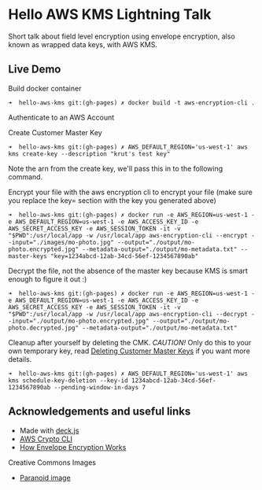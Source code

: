 # Hello AWS KMS Lightning Talk

Short talk about field level encryption using envelope encryption, also known as wrapped data keys, with AWS KMS.

## Live Demo

Build docker container
```
➜  hello-aws-kms git:(gh-pages) ✗ docker build -t aws-encryption-cli .
```

Authenticate to an AWS Account

Create Customer Master Key
```
➜  hello-aws-kms git:(gh-pages) ✗ AWS_DEFAULT_REGION='us-west-1' aws kms create-key --description "krut's test key"
```
Note the arn from the create key, we'll pass this in to the following command.

Encrypt your file with the aws encryption cli to encrypt your file (make sure you replace the key= section with the key you generated above)
```
➜  hello-aws-kms git:(gh-pages) ✗ docker run -e AWS_REGION=us-west-1 -e AWS_DEFAULT_REGION=us-west-1 -e AWS_ACCESS_KEY_ID -e AWS_SECRET_ACCESS_KEY -e AWS_SESSION_TOKEN -it -v "$PWD":/usr/local/app -w /usr/local/app aws-encryption-cli --encrypt --input="./images/mo-photo.jpg" --output="./output/mo-photo.encrypted.jpg" --metadata-output="./output/mo-metadata.txt" --master-keys "key=1234abcd-12ab-34cd-56ef-1234567890ab"
```

Decrypt the file, not the absence of the master key because KMS is smart enough to figure it out :)
```
➜  hello-aws-kms git:(gh-pages) ✗ docker run -e AWS_REGION=us-west-1 -e AWS_DEFAULT_REGION=us-west-1 -e AWS_ACCESS_KEY_ID -e AWS_SECRET_ACCESS_KEY -e AWS_SESSION_TOKEN -it -v "$PWD":/usr/local/app -w /usr/local/app aws-encryption-cli --decrypt --input="./output/mo-photo.encrypted.jpg" --output="./output/mo-photo.decrypted.jpg" --metadata-output="./output/mo-metadata.txt"
```

Cleanup after yourself by deleting the CMK.  *CAUTION!* Only do this to your own temporary key, read <a href='http://docs.aws.amazon.com/kms/latest/developerguide/deleting-keys.html#deleting-keys-scheduling-key-deletion-cli'>Deleting Customer Master Keys</a> if you want more details.
```
➜  hello-aws-kms git:(gh-pages) ✗ AWS_DEFAULT_REGION='us-west-1' aws kms schedule-key-deletion --key-id 1234abcd-12ab-34cd-56ef-1234567890ab --pending-window-in-days 7
```

## Acknowledgements and useful links

- Made with [deck.js](http://imakewebthings.github.com/deck.js)
- [AWS Crypto CLI](https://docs.aws.amazon.com/encryption-sdk/latest/developer-guide/crypto-cli.html)
- [How Envelope Encryption Works](https://docs.aws.amazon.com/encryption-sdk/latest/developer-guide/how-it-works.html#envelope-encryption)

Creative Commons Images
- [Paranoid image](https://commons.wikimedia.org/wiki/File:Paranoia_HLM_logo.gif)
